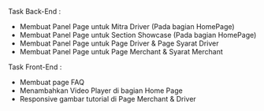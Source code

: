 Task Back-End :
- Membuat Panel Page untuk Mitra Driver (Pada bagian HomePage)
- Membuat Panel Page untuk Section Showcase (Pada bagian HomePage)
- Membuat Panel Page untuk Page Driver & Page Syarat Driver
- Membuat Panel Page untuk Page Merchant & Syarat Merchant

Task Front-End :
- Membuat page FAQ
- Menambahkan Video Player di bagian Home Page 
- Responsive gambar tutorial di Page Merchant & Driver
